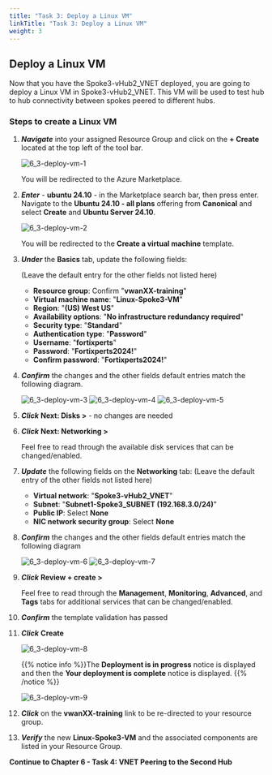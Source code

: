 ```yaml
---
title: "Task 3: Deploy a Linux VM"
linkTitle: "Task 3: Deploy a Linux VM"
weight: 3
---
```


## Deploy a Linux VM

Now that you have the Spoke3-vHub2_VNET deployed, you are going to deploy a Linux VM in Spoke3-vHub2_VNET. This VM will be used to test hub to hub connectivity between spokes peered to different hubs.

### Steps to create a Linux VM

1. ***Navigate*** into your assigned Resource Group and click on the **+ Create** located at the top left of the tool bar.

    ![6_3-deploy-vm-1](../images/6_3-deploy-vm-1.PNG)  

    You will be redirected to the Azure Marketplace.

1. ***Enter***  - **ubuntu 24.10** - in the Marketplace search bar, then press enter.  Navigate to the **Ubuntu 24.10 - all plans** offering from **Canonical** and select **Create** and **Ubuntu Server 24.10**.

    ![6_3-deploy-vm-2](../images/6_3-deploy-vm-2.PNG)

    You will be redirected to the **Create a virtual machine** template.

1. ***Under*** the **Basics** tab, update the following fields:

    (Leave the default entry for the other fields not listed here)
    - **Resource group**:  Confirm "**vwanXX-training**"
    - **Virtual machine name**:  "**Linux-Spoke3-VM**"
    - **Region**: "**(US) West US**"
    - **Availability options**:  "**No infrastructure redundancy required**"
    - **Security type**:  "**Standard**"
    - **Authentication type**:  "**Password**"
    - **Username**:  "**fortixperts**"
    - **Password**:  "**Fortixperts2024!**"
    - **Confirm password**:  "**Fortixperts2024!**"

1. ***Confirm*** the changes and the other fields default entries match the following diagram.

    ![6_3-deploy-vm-3](../images/6_3-deploy-vm-3.PNG)
    ![6_3-deploy-vm-4](../images/6_3-deploy-vm-4.PNG)
    ![6_3-deploy-vm-5](../images/6_3-deploy-vm-5.PNG)

1. ***Click*** **Next: Disks >** - no changes are needed

1. ***Click*** **Next: Networking >**

    Feel free to read through the available disk services that can be changed/enabled.

1. ***Update*** the following fields on the **Networking** tab: (Leave the default entry of the other fields not listed here)

    - **Virtual network**:  "**Spoke3-vHub2_VNET**"
    - **Subnet**:  "**Subnet1-Spoke3_SUBNET (192.168.3.0/24)**"
    - **Public IP**:  Select **None**
    - **NIC network security group**:  Select **None**

1. ***Confirm*** the changes and the other fields default entries match the following diagram

    ![6_3-deploy-vm-6](../images/6_3-deploy-vm-6.PNG)
    ![6_3-deploy-vm-7](../images/6_3-deploy-vm-7.PNG)

1. ***Click*** **Review + create >**

    Feel free to read through the **Management**, **Monitoring**, **Advanced**, and **Tags** tabs for additional services that can be changed/enabled.

1. ***Confirm*** the template validation has passed

1. ***Click*** **Create**

    ![6_3-deploy-vm-8](../images/6_3-deploy-vm-8.PNG)

    {{% notice info %}}The **Deployment is in progress** notice is displayed and then the **Your deployment is complete** notice is displayed. {{% /notice %}}

    ![6_3-deploy-vm-9](../images/6_3-deploy-vm-9.PNG)

1. ***Click*** on the **vwanXX-training** link to be re-directed to your resource group.

1. ***Verify*** the new **Linux-Spoke3-VM** and the associated components are listed in your Resource Group.

**Continue to Chapter 6 - Task 4: VNET Peering to the Second Hub**
